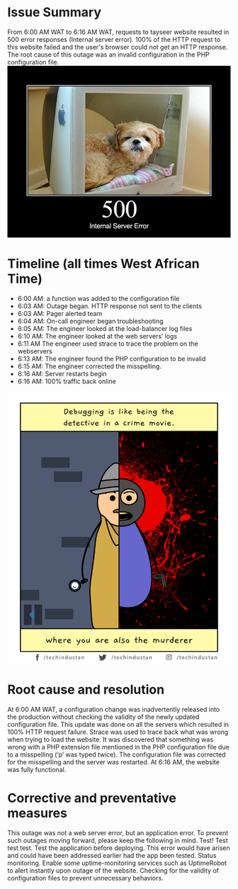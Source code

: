 # Issue Summary

From 6:00 AM WAT to 6:16 AM WAT, requests to tayseer website resulted in 500 error responses (Internal server error). 100% of the HTTP request to this website failed and the user's browser could not get an HTTP response. The root cause of this outage was an invalid configuration in the PHP configuration file.
![Alt text](image-1.png)

# Timeline (all times West African Time)

- 6:00 AM: a function was added to the configuration file
- 6:03 AM: Outage began. HTTP response not sent to the clients
- 6:03 AM: Pager alerted team
- 6:04 AM: On-call engineer began troubleshooting
- 6:05 AM: The engineer looked at the load-balancer log files
- 6:10 AM: The engineer looked at the web servers’ logs
- 6:11 AM The engineer used strace to trace the problem on the webservers
- 6:13 AM:  The engineer found the PHP configuration to be invalid
- 6:15 AM: The engineer corrected the misspelling.
- 6:16 AM: Server restarts begin
- 6:16 AM: 100% traffic back online

![Alt text](image.png)

# Root cause and resolution

At 6:00 AM WAT, a configuration change was inadvertently released into the production without checking the validity of the newly updated configuration file. This update was done on all the servers which resulted in 100% HTTP request failure. Strace was used to trace back what was wrong when trying to load the website. It was discovered that something was wrong with a PHP extension file mentioned in the PHP configuration file due to a misspelling (‘p’ was typed twice). The configuration file was corrected for the misspelling and the server was restarted. At 6:16 AM, the website was fully functional.

# Corrective and preventative measures

 This outage was not a web server error, but an application error. To prevent such outages moving forward, please keep the following in mind.
Test! Test test test. Test the application before deploying. This error would have arisen and could have been addressed earlier had the app been tested.
Status monitoring. Enable some uptime-monitoring services such as UptimeRobot to alert instantly upon outage of the website.
Checking for the validity of configuration files to prevent unnecessary behaviors.

